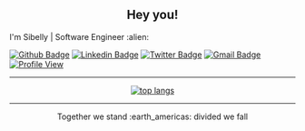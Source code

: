 <h2 align="center">Hey you!</h2>

<p align="">I'm Sibelly | Software Engineer :alien:</p>

<p align="">
<a href="https://github.com/sibelly"><img src="https://img.shields.io/badge/-Github-000?style=flat-square&logo=Github&logoColor=white&link=https://github.com/lucasgdb" alt="Github Badge" /></a>
<a href="https://www.linkedin.com/in/sibelly-cavalcante/" target="_blank"><img src="https://img.shields.io/badge/-LinkedIn-blue?style=flat-square&logo=Linkedin&logoColor=white&link=https://www.linkedin.com/in/sibelly-cavalcante/" alt="Linkedin Badge" /></a>
<a href="https://twitter.com/Sibelly_Sanches" target="_blank"><img src="https://img.shields.io/badge/-Twitter-1ca0f1?style=flat-square&labelColor=1ca0f1&logo=twitter&logoColor=white&link=https://twitter.com/Sibelly_Sanches" alt="Twitter Badge" /></a>
<a href="mailto:sibellycavalcante@gmail.com"><img src="https://img.shields.io/badge/-Gmail-c14438?style=flat-square&logo=Gmail&logoColor=white&link=mailto:lucasgdbittencourt@gmail.com" alt="Gmail Badge" /></a>
<a href="https://github.com/anuraghazra/github-readme-stats" target="_blank"><img src="https://komarev.com/ghpvc/?username=sibelly&amp;label=Profile%20views&amp;color=0e75b6&amp;style=flat" alt="Profile View" /></a>
</p>

---

<p align="center"><a href="https://github.com/anuraghazra/github-readme-stats" target="_blank"><img src="https://github-readme-stats.vercel.app/api/top-langs/?username=sibelly&layout=compact&langs_count=10&theme=radical" alt="top langs" /></a>


---
<p align="center"> Together we stand :earth_americas: divided we fall </p>
